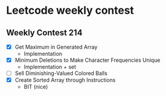 # Leetcode weekly contest

## Weekly Contest 214

- [x] Get Maximum in Generated Array
  - Implementation
- [x] Minimum Deletions to Make Character Frequencies Unique
  - Implementation + set
- [ ] Sell Diminishing-Valued Colored Balls
- [x] Create Sorted Array through Instructions
  - BIT (nice)
